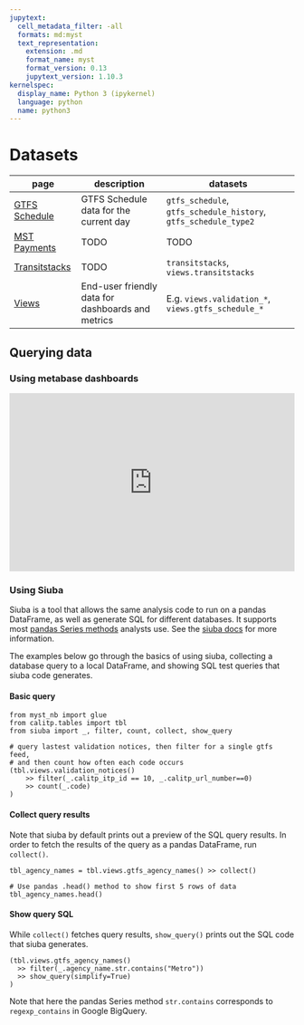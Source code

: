 ```yaml
---
jupytext:
  cell_metadata_filter: -all
  formats: md:myst
  text_representation:
    extension: .md
    format_name: myst
    format_version: 0.13
    jupytext_version: 1.10.3
kernelspec:
  display_name: Python 3 (ipykernel)
  language: python
  name: python3
---
```


# Datasets

| page | description | datasets |
| ---- | ----------- | -------- |
| [GTFS Schedule](./gtfs_schedule.md) | GTFS Schedule data for the current day | `gtfs_schedule`, `gtfs_schedule_history`, `gtfs_schedule_type2` |
| [MST Payments](./mst_payments.md) | TODO | TODO |
| [Transitstacks](./transitdatabase.md) | TODO | `transitstacks`, `views.transitstacks` |
| [Views](./views.md) | End-user friendly data for dashboards and metrics | E.g. `views.validation_*`, `views.gtfs_schedule_*` |

## Querying data

### Using metabase dashboards

<div style="position: relative; padding-bottom: 62.5%; height: 0;"><iframe src="https://www.loom.com/embed/1dc0c085b12b4848a52523ef34397f71" frameborder="0" webkitallowfullscreen mozallowfullscreen allowfullscreen style="position: absolute; top: 0; left: 0; width: 100%; height: 100%;"></iframe></div>

### Using Siuba

Siuba is a tool that allows the same analysis code to run on a pandas DataFrame,
as well as generate SQL for different databases.
It supports most [pandas Series methods](https://pandas.pydata.org/pandas-docs/stable/reference/series.html) analysts use.
See the [siuba docs](https://siuba.readthedocs.io) for more information.

The examples below go through the basics of using siuba, collecting a database query to a local DataFrame,
and showing SQL test queries that siuba code generates.

#### Basic query
```{code-cell}
from myst_nb import glue
from calitp.tables import tbl
from siuba import _, filter, count, collect, show_query

# query lastest validation notices, then filter for a single gtfs feed,
# and then count how often each code occurs
(tbl.views.validation_notices()
    >> filter(_.calitp_itp_id == 10, _.calitp_url_number==0)
    >> count(_.code)
)
```



#### Collect query results
Note that siuba by default prints out a preview of the SQL query results.
In order to fetch the results of the query as a pandas DataFrame, run `collect()`.

```{code-cell}
tbl_agency_names = tbl.views.gtfs_agency_names() >> collect()

# Use pandas .head() method to show first 5 rows of data
tbl_agency_names.head()

```



#### Show query SQL

While `collect()` fetches query results, `show_query()` prints out the SQL code that siuba generates.

```{code-cell}
(tbl.views.gtfs_agency_names()
  >> filter(_.agency_name.str.contains("Metro"))
  >> show_query(simplify=True)
)

```
Note that here the pandas Series method `str.contains` corresponds to `regexp_contains` in Google BigQuery.
